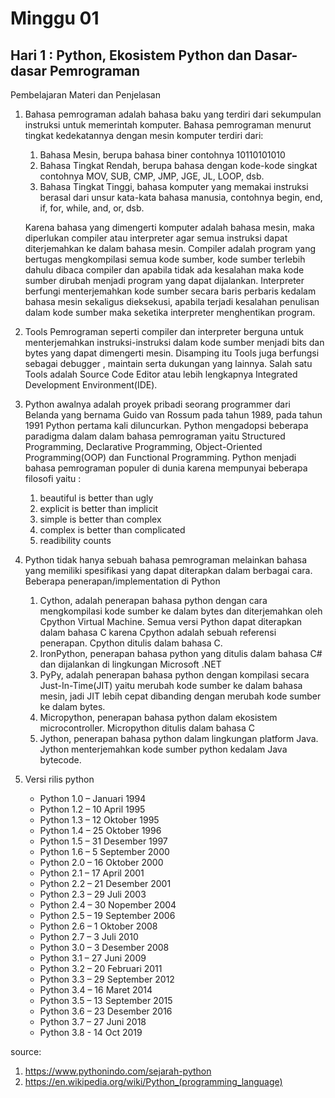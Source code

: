 # Minggu 01
## Hari 1 : Python, Ekosistem Python dan Dasar-dasar Pemrograman 

Pembelajaran
Materi dan Penjelasan
1. Bahasa pemrograman adalah bahasa baku yang terdiri dari sekumpulan instruksi untuk memerintah komputer. Bahasa pemrograman menurut tingkat kedekatannya dengan mesin komputer terdiri dari:
   1. Bahasa Mesin, berupa bahasa biner contohnya 10110101010
   2. Bahasa Tingkat Rendah, berupa bahasa dengan kode-kode singkat contohnya MOV, SUB, CMP, JMP, JGE, JL, LOOP, dsb.
   3. Bahasa Tingkat Tinggi, bahasa komputer yang memakai instruksi berasal dari unsur kata-kata bahasa manusia, contohnya begin, end, if, for, while, and, or, dsb.
   <p>Karena bahasa yang dimengerti komputer adalah bahasa mesin, maka diperlukan compiler atau interpreter agar semua instruksi dapat diterjemahkan ke dalam bahasa mesin. Compiler adalah program yang bertugas mengkompilasi semua kode sumber, kode sumber terlebih dahulu dibaca compiler dan apabila tidak ada kesalahan maka kode sumber dirubah menjadi program yang dapat dijalankan. Interpreter berfungi menterjemahkan kode sumber secara baris perbaris kedalam bahasa mesin sekaligus dieksekusi, apabila terjadi kesalahan penulisan dalam kode sumber maka seketika interpreter menghentikan program.</p>


1.  Tools Pemrograman seperti compiler dan interpreter berguna untuk menterjemahkan instruksi-instruksi dalam kode sumber menjadi bits dan bytes yang dapat dimengerti mesin. Disamping itu Tools juga berfungsi sebagai debugger , maintain serta dukungan yang lainnya. Salah satu Tools adalah Source Code Editor atau lebih lengkapnya Integrated Development Environment(IDE). 

2.  Python awalnya adalah proyek pribadi seorang programmer dari Belanda yang bernama Guido van Rossum pada tahun 1989, pada tahun 1991 Python pertama kali diluncurkan. Python mengadopsi beberapa paradigma dalam dalam bahasa pemrograman yaitu Structured Programming, Declarative Programming, Object-Oriented Programming(OOP) dan Functional Programming. Python menjadi bahasa pemrograman populer di dunia karena mempunyai beberapa filosofi yaitu :
    1. beautiful is better than ugly
    2. explicit is better than implicit
    3. simple is better than complex
    4. complex is better than complicated
    5. readibility counts

4. Python tidak hanya sebuah bahasa pemrograman melainkan bahasa yang memiliki spesifikasi yang dapat diterapkan dalam berbagai cara.
Beberapa penerapan/implementation di Python
    1. Cython, adalah penerapan bahasa python dengan cara mengkompilasi kode sumber ke dalam bytes dan diterjemahkan oleh Cpython Virtual Machine. Semua versi Python dapat diterapkan dalam bahasa C karena Cpython adalah sebuah referensi penerapan. Cpython ditulis dalam bahasa C.
    2. IronPython, penerapan bahasa python yang ditulis dalam bahasa C# dan dijalankan di lingkungan Microsoft .NET
    3. PyPy, adalah penerapan bahasa python dengan kompilasi secara Just-In-Time(JIT) yaitu merubah kode sumber ke dalam bahasa mesin, jadi JIT lebih cepat dibanding dengan merubah kode sumber ke dalam bytes.
    4. Micropython, penerapan bahasa python dalam ekosistem microcontroller. Micropython ditulis dalam bahasa C
    5. Jython, penerapan bahasa python dalam lingkungan platform Java. Jython menterjemahkan kode sumber python kedalam Java bytecode.
   
5. Versi rilis python
    - Python 1.0 – Januari 1994
    - Python 1.2 – 10 April 1995
    - Python 1.3 – 12 Oktober 1995
    - Python 1.4 – 25 Oktober 1996
    - Python 1.5 – 31 Desember 1997
    - Python 1.6 – 5 September 2000
    - Python 2.0 – 16 Oktober 2000
    - Python 2.1 – 17 April 2001
    - Python 2.2 – 21 Desember 2001
    - Python 2.3 – 29 Juli 2003
    - Python 2.4 – 30 Nopember 2004
    - Python 2.5 – 19 September 2006
    - Python 2.6 – 1 Oktober 2008
    - Python 2.7 – 3 Juli 2010
    - Python 3.0 – 3 Desember 2008
    - Python 3.1 – 27 Juni 2009
    - Python 3.2 – 20 Februari 2011
    - Python 3.3 – 29 September 2012
    - Python 3.4 – 16 Maret 2014
    - Python 3.5 – 13 September 2015
    - Python 3.6 – 23 Desember 2016
    - Python 3.7 – 27 Juni 2018
    - Python 3.8 - 14 Oct 2019


source:
1. https://www.pythonindo.com/sejarah-python
2. https://en.wikipedia.org/wiki/Python_(programming_language)

